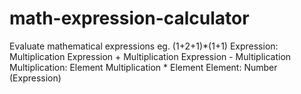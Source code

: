 # math-expression-calculator
Evaluate mathematical expressions eg. (1+2+1)*(1+1)
Expression: 
  Multiplication
  Expression + Multiplication
  Expression - Multiplication
Multiplication:
  Element
  Multiplication * Element
Element:
  Number
  (Expression)
